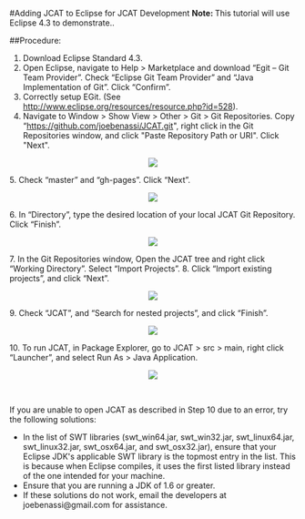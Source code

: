 #Adding JCAT to Eclipse for JCAT Development
<b>Note: </b>This tutorial will use Eclipse 4.3 to demonstrate..

##Procedure:
1. 	Download Eclipse Standard 4.3.
2. 	Open Eclipse, navigate to Help > Marketplace and download “Egit – Git Team Provider”. Check “Eclipse Git Team Provider” and “Java Implementation of Git”. Click “Confirm”.
3. 	Correctly setup EGit. (See http://www.eclipse.org/resources/resource.php?id=528).
4.	Navigate to Window > Show View > Other > Git > Git Repositories. Copy “https://github.com/joebenassi/JCAT.git", right click in the Git Repositories window, and click "Paste Repository Path or URI". Click "Next".
<p align="center" >
    <img src="https://raw.github.com/joebenassi/JCAT/master/JCAT/Git-Resources/Eclipse_Setup_1.png">
  </p>
5.	Check “master” and “gh-pages”. Click “Next”.
<p align="center" >
    <img src="https://raw.github.com/joebenassi/JCAT/master/JCAT/Git-Resources/Eclipse_Setup_2.png">
  </p>
6.	In “Directory”, type the desired location of your local JCAT Git Repository. Click “Finish”.
<p align="center" >
    <img src="https://raw.github.com/joebenassi/JCAT/master/JCAT/Git-Resources/Eclipse_Setup_3.png">
  </p>
7.	In the Git Repositories window, Open the JCAT tree and right click “Working Directory”. Select “Import Projects”.
8.	Click “Import existing projects”, and click “Next”.
<p align="center" >
    <img src="https://raw.github.com/joebenassi/JCAT/master/JCAT/Git-Resources/Eclipse_Setup_4.png">
  </p>
9.	Check “JCAT”, and “Search for nested projects”, and click “Finish”.
<p align="center" >
    <img src="https://raw.github.com/joebenassi/JCAT/master/JCAT/Git-Resources/Eclipse_Setup_5.png">
  </p>
10.	To run JCAT, in Package Explorer, go to JCAT > src > main, right click “Launcher”, and select Run As > Java Application.
<p align="center" >
    <img src="https://raw.github.com/joebenassi/JCAT/master/JCAT/Git-Resources/Eclipse_Setup_6.png">
  </p>
<br>
<p>If you are unable to open JCAT as described in Step 10 due to an error, try the following solutions:
<ul>
    <li>In the list of SWT libraries (swt_win64.jar, swt_win32.jar, swt_linux64.jar, swt_linux32.jar, swt_osx64.jar, and swt_osx32.jar), ensure that your Eclipse JDK's applicable SWT library is the topmost entry in the list. This is because when Eclipse compiles, it uses the first listed library instead of the one intended for your machine.</li>
    <li>Ensure that you are running a JDK of 1.6 or greater.</li>
    <li>If these solutions do not work, email the developers at joebenassi@gmail.com for assistance.</li>
</ul>
